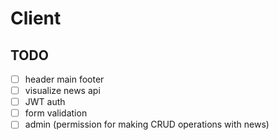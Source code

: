 # Client
## TODO
- [ ] header main footer
- [ ] visualize news api
- [ ] JWT auth
- [ ] form validation
- [ ] admin (permission for making CRUD operations with news)  
